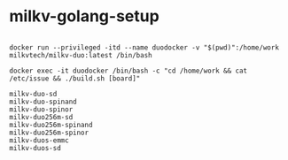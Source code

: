# milkv-golang-setup

<code>
docker run --privileged -itd --name duodocker -v "$(pwd)":/home/work milkvtech/milkv-duo:latest /bin/bash
</code>

<code>
docker exec -it duodocker /bin/bash -c "cd /home/work && cat /etc/issue && ./build.sh [board]"
</code>

<code>
milkv-duo-sd
milkv-duo-spinand
milkv-duo-spinor
milkv-duo256m-sd
milkv-duo256m-spinand
milkv-duo256m-spinor
milkv-duos-emmc
milkv-duos-sd
</code>
